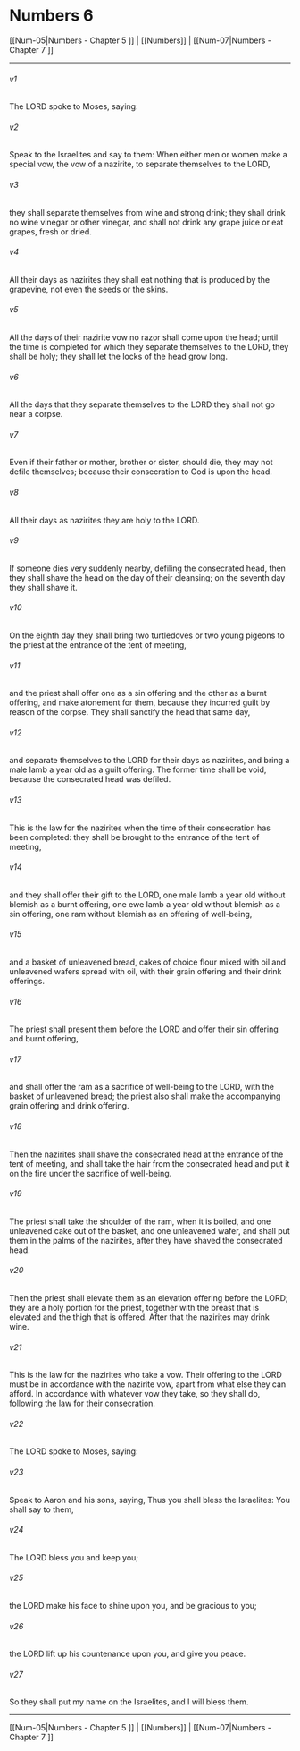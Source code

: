 # Numbers 6

[[Num-05|Numbers - Chapter 5 ]] | [[Numbers]] | [[Num-07|Numbers - Chapter 7 ]]
***

###### v1
The LORD spoke to Moses, saying:
###### v2
Speak to the Israelites and say to them: When either men or women make a special vow, the vow of a nazirite, to separate themselves to the LORD,
###### v3
they shall separate themselves from wine and strong drink; they shall drink no wine vinegar or other vinegar, and shall not drink any grape juice or eat grapes, fresh or dried.
###### v4
All their days as nazirites they shall eat nothing that is produced by the grapevine, not even the seeds or the skins.
###### v5
All the days of their nazirite vow no razor shall come upon the head; until the time is completed for which they separate themselves to the LORD, they shall be holy; they shall let the locks of the head grow long.
###### v6
All the days that they separate themselves to the LORD they shall not go near a corpse.
###### v7
Even if their father or mother, brother or sister, should die, they may not defile themselves; because their consecration to God is upon the head.
###### v8
All their days as nazirites they are holy to the LORD.
###### v9
If someone dies very suddenly nearby, defiling the consecrated head, then they shall shave the head on the day of their cleansing; on the seventh day they shall shave it.
###### v10
On the eighth day they shall bring two turtledoves or two young pigeons to the priest at the entrance of the tent of meeting,
###### v11
and the priest shall offer one as a sin offering and the other as a burnt offering, and make atonement for them, because they incurred guilt by reason of the corpse. They shall sanctify the head that same day,
###### v12
and separate themselves to the LORD for their days as nazirites, and bring a male lamb a year old as a guilt offering. The former time shall be void, because the consecrated head was defiled.
###### v13
This is the law for the nazirites when the time of their consecration has been completed: they shall be brought to the entrance of the tent of meeting,
###### v14
and they shall offer their gift to the LORD, one male lamb a year old without blemish as a burnt offering, one ewe lamb a year old without blemish as a sin offering, one ram without blemish as an offering of well-being,
###### v15
and a basket of unleavened bread, cakes of choice flour mixed with oil and unleavened wafers spread with oil, with their grain offering and their drink offerings.
###### v16
The priest shall present them before the LORD and offer their sin offering and burnt offering,
###### v17
and shall offer the ram as a sacrifice of well-being to the LORD, with the basket of unleavened bread; the priest also shall make the accompanying grain offering and drink offering.
###### v18
Then the nazirites shall shave the consecrated head at the entrance of the tent of meeting, and shall take the hair from the consecrated head and put it on the fire under the sacrifice of well-being.
###### v19
The priest shall take the shoulder of the ram, when it is boiled, and one unleavened cake out of the basket, and one unleavened wafer, and shall put them in the palms of the nazirites, after they have shaved the consecrated head.
###### v20
Then the priest shall elevate them as an elevation offering before the LORD; they are a holy portion for the priest, together with the breast that is elevated and the thigh that is offered. After that the nazirites may drink wine.
###### v21
This is the law for the nazirites who take a vow. Their offering to the LORD must be in accordance with the nazirite vow, apart from what else they can afford. In accordance with whatever vow they take, so they shall do, following the law for their consecration.
###### v22
The LORD spoke to Moses, saying:
###### v23
Speak to Aaron and his sons, saying, Thus you shall bless the Israelites: You shall say to them,
###### v24
The LORD bless you and keep you;
###### v25
the LORD make his face to shine upon you, and be gracious to you;
###### v26
the LORD lift up his countenance upon you, and give you peace.
###### v27
So they shall put my name on the Israelites, and I will bless them.

***

[[Num-05|Numbers - Chapter 5 ]] | [[Numbers]] | [[Num-07|Numbers - Chapter 7 ]]
